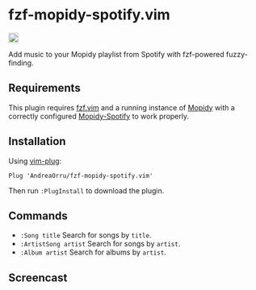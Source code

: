 # fzf-mopidy-spotify.vim
<a href='https://www.recurse.com' title='Made with love at the Recurse Center'><img src='https://cloud.githubusercontent.com/assets/2883345/11325206/336ea5f4-9150-11e5-9e90-d86ad31993d8.png' height='20px'/></a>

Add music to your Mopidy playlist from Spotify with fzf-powered fuzzy-finding.

## Requirements
This plugin requires [fzf.vim](https://github.com/junegunn/fzf.vim) and a running
instance of [Mopidy](https://www.mopidy.com) with a correctly configured
[Mopidy-Spotify](https://github.com/mopidy/mopidy-spotify) to work properly.

## Installation
Using [vim-plug](https://github.com/junegunn/vim-plug):
```vim
Plug 'AndreaOrru/fzf-mopidy-spotify.vim'
```
Then run `:PlugInstall` to download the plugin.

## Commands
- `:Song title` Search for songs by `title`.
- `:ArtistSong artist` Search for songs by `artist`.
- `:Album artist` Search for albums by `artist`.

## Screencast
